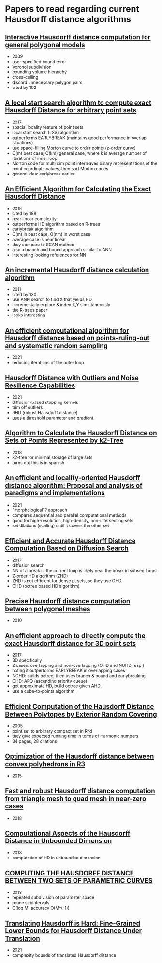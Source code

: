 # Papers to read regarding current Hausdorff distance algorithms

## [Interactive Hausdorff distance computation for general polygonal models](https://dl.acm.org/doi/abs/10.1145/1531326.1531380)
  * 2009
  * user-specified bound error
  * Voronoi subdivision
  * bounding volume hierarchy
  * cross-culling
  * discard unnecessary polygon pairs
  * cited by 102

## [A local start search algorithm to compute exact Hausdorff Distance for arbitrary point sets](https://www.sciencedirect.com/science/article/pii/S0031320317300559)
  * 2017
  * spacial locality feature of point sets
  * local start search (LSS) algorithm
  * outperforms EARLYBREAK (maintains good performance in overlap situations)
  * use space-filling Morton curve to order points (z-order curve)
  * O(m) best case; O(km) general case, where k is average number of iterations of inner loop
  * Morton code for multi dim point interleaves binary representations of the point coordinate values, then sort Morton codes
  * general idea: earlybreak earlier

## [An Efficient Algorithm for Calculating the Exact Hausdorff Distance](https://ieeexplore.ieee.org/abstract/document/7053955)
  * 2015
  * cited by 188
  * near linear complexity
  * outperforms HD algorithm based on R-trees
  * earlybreak algorithm
  * O(m) in best case, O(nm) in worst case
  * average case is near linear
  * they compare to SCAN method
  * also a branch and bound approach similar to ANN
  * interesting looking references for NN

## [An incremental Hausdorff distance calculation algorithm](https://dl.acm.org/doi/abs/10.14778/2002974.2002978)
  * 2011
  * cited by 130
  * use ANN search to find X that yields HD
  * incrementally explore & index X,Y simultaneously
  * the R-trees paper
  * looks interesting

## [An efficient computational algorithm for Hausdorff distance based on points-ruling-out and systematic random sampling](https://www.sciencedirect.com/science/article/pii/S0031320321000443)
  * 2021
  * reducing iterations of the outer loop

## [Hausdorff Distance with Outliers and Noise Resilience Capabilities](https://link.springer.com/article/10.1007/s42979-021-00737-y)
  * 2021
  * diffusion-based stopping kernels
  * trim off outliers
  * RHD (robust Hausdorff distance)
  * uses a threshold parameter and gradient

## [Algorithm to Calculate the Hausdorff Distance on Sets of Points Represented by k2-Tree](https://ieeexplore.ieee.org/abstract/document/8786338)
  * 2018
  * k2-tree for minimal storage of large sets
  * turns out this is in spanish

## [An efficient and locality-oriented Hausdorff distance algorithm: Proposal and analysis of paradigms and implementations](https://www.sciencedirect.com/science/article/pii/S003132032100176X)
  * 2021
  * "morphological"? approach
  * compares sequential and parallel computational methods
  * good for high-resolution, high-density, non-intersecting sets
  * set dilations (scaling) until it covers the other set

## [Efficient and Accurate Hausdorff Distance Computation Based on Diffusion Search](https://ieeexplore.ieee.org/abstract/document/8125673)
  * 2017
  * diffusion search
  * NN of a break in the current loop is likely near the break in subseq loops
  * Z-order HD algorithm (ZHD)
  * ZHD is not efficient for dense pt sets, so they use OHD
  * OHD (octree based HD algorithm)

## [Precise Hausdorff distance computation between polygonal meshes](https://www.sciencedirect.com/science/article/pii/S016783961000049X)
  * 2010

## [An efficient approach to directly compute the exact Hausdorff distance for 3D point sets](https://content.iospress.com/articles/integrated-computer-aided-engineering/ica544)
  * 2017
  * 3D specifically
  * 2 cases: overlapping and non-overlapping (OHD and NOHD resp.)
  * noting it outperforms EARLYBREAK in overlapping cases
  * NOHD: builds octree, then uses branch & bound and earlybreaking
  * OHD: APQ (ascending priority queue)
  * get approximate HD, build octree given AHD,
  * use a cube-to-points algorithm

## [Efficient Computation of the Hausdorff Distance Between Polytopes by Exterior Random Covering](https://link.springer.com/article/10.1007/s10589-005-4560-z)
  * 2005
  * point set to arbitrary compact set in R^d
  * they give expected running time in terms of Harmonic numbers
  * 34 pages, 28 citations

## [Optimization of the Hausdorff distance between convex polyhedrons in R3](https://www.sciencedirect.com/science/article/pii/S2405896315023423)
  * 2015

## [Fast and robust Hausdorff distance computation from triangle mesh to quad mesh in near-zero cases](https://www.sciencedirect.com/science/article/pii/S0167839618300311)
  * 2018

## [Computational Aspects of the Hausdorff Distance in Unbounded Dimension](https://arxiv.org/abs/1401.1434)
  * 2018
  * computation of HD in unbounded dimension

## [COMPUTING THE HAUSDORFF DISTANCE BETWEEN TWO SETS OF PARAMETRIC CURVES](https://www.koreascience.or.kr/article/JAKO201334064306689.page)
  * 2013
  * repeated subdivision of parameter space
  * prune subintervals
  * O(log M) accuracy O(M^(-1))

## [Translating Hausdorff is Hard: Fine-Grained Lower Bounds for Hausdorff Distance Under Translation](https://arxiv.org/abs/2101.07696)
  * 2021
  * complexity bounds of translated Hausdorff distance
